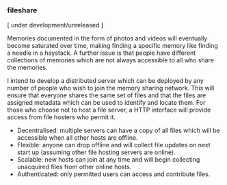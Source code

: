 ### fileshare

[ under development/unreleased ]

Memories documented in the form of photos and videos will eventually become saturated over time, making finding a specific memory like finding a needle in a haystack. A further issue is that people have different collections of memories which are not always accessible to all who share the memories.

I intend to develop a distributed server which can be deployed by any number of people who wish to join the memory sharing network. This will ensure that everyone shares the same set of files and that the files are assigned metadata which can be used to identify and locate them. For those who choose not to host a file server, a HTTP interface will provide access from file hosters who permit it.   
* Decentralised: multiple servers can have a copy of all files which will be accessible when all other hosts are offline.
* Flexible: anyone can drop offline and will collect file updates on next start up (assuming other file hosting servers are online).
* Scalable: new hosts can join at any time and will begin collecting unacquired files from other online hosts. 
* Authenticated: only permitted users can access and contribute files.